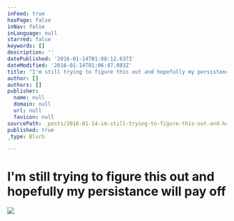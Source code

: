 ```yaml
---
inFeed: true
hasPage: false
inNav: false
inLanguage: null
starred: false
keywords: []
description: ''
datePublished: '2016-01-14T01:08:12.637Z'
dateModified: '2016-01-14T01:06:47.083Z'
title: "I'm still trying to figure this out and hopefully my persistance will pay off"
author: []
authors: []
publisher:
  name: null
  domain: null
  url: null
  favicon: null
sourcePath: _posts/2016-01-14-im-still-trying-to-figure-this-out-and-hopefully-my-persist.md
published: true
_type: Blurb

---
```

# I'm still trying to figure this out and hopefully my persistance will pay off
![](https://the-grid-user-content.s3-us-west-2.amazonaws.com/65f40c68-9f11-459a-b308-b0b71a989027.jpg)